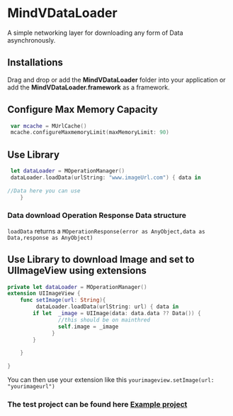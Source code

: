 # MindVDataLoader
A simple networking layer for downloading any form of Data asynchronously.

## Installations
Drag and drop or add the **MindVDataLoader** folder into your application or add the **MindVDataLoader.framework**  as a framework.


## Configure Max Memory Capacity
```swift
 var mcache = MUrlCache()
 mcache.configureMaxmemoryLimit(maxMemoryLimit: 90)
```

## Use Library
```swift
 let dataLoader = MOperationManager()
 dataLoader.loadData(urlString: "www.imageUrl.com") { data in
          
//Data here you can use       
    }
```

### Data download Operation Response Data structure 

`loadData`  returns a  `MOperationResponse(error as AnyObject,data as Data,response as AnyObject)`  


## Use Library to download Image and set to UIImageView using extensions
```swift
private let dataLoader = MOperationManager()
extension UIImageView {
    func setImage(url: String){
         dataLoader.loadData(urlString: url) { data in
        if let  _image = UIImage(data: data.data ?? Data()) {
                //this should be on mainthred
                self.image = _image
              }
        }
        
    } 
    
}
```

You can then use your extension like this `yourimageview.setImage(url: "yourimageurl")`


### The test project can be found here  [Example project](https://github.com/yawboafo/MindValleyMobileTest.git)
